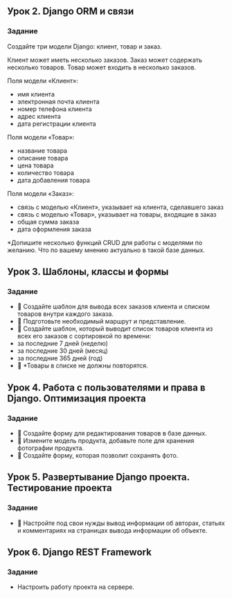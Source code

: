 ## Урок 2. Django ORM и связи
### Задание
Создайте три модели Django: клиент, товар и заказ.

Клиент может иметь несколько заказов. Заказ может содержать несколько товаров. Товар может входить в несколько заказов.

Поля модели «Клиент»:
* имя клиента
* электронная почта клиента
* номер телефона клиента
* адрес клиента
* дата регистрации клиента

Поля модели «Товар»:
* название товара
* описание товара
* цена товара
* количество товара
* дата добавления товара

Поля модели «Заказ»:
* связь с моделью «Клиент», указывает на клиента, сделавшего заказ
* связь с моделью «Товар», указывает на товары, входящие в заказ
* общая сумма заказа
* дата оформления заказа

*Допишите несколько функций CRUD для работы с
моделями по желанию. Что по вашему мнению актуально в
такой базе данных.

## Урок 3. Шаблоны, классы и формы
### Задание

* 📌 Создайте шаблон для вывода всех заказов клиента и списком товаров внутри каждого заказа.
* 📌 Подготовьте необходимый маршрут и представление.
* 📌 Создайте шаблон, который выводит список товаров клиента из всех его заказов с сортировкой по времени:
* за последние 7 дней (неделю)
* за последние 30 дней (месяц)
* за последние 365 дней (год)
* 📌 *Товары в списке не должны повторятся.

## Урок 4. Работа с пользователями и права в Django. Оптимизация проекта
### Задание

* 📌 Создайте форму для редактирования товаров в базе
данных.
* 📌 Измените модель продукта, добавьте поле для хранения
фотографии продукта.
* 📌 Создайте форму, которая позволит сохранять фото.
 
## Урок 5. Развертывание Django проекта. Тестирование проекта
### Задание
* 📌 Настройте под свои нужды вывод информации об авторах, статьях и комментариях на страницах вывода информации об объекте.

## Урок 6. Django REST Framework
### Задание
* Настроить работу проекта на сервере.